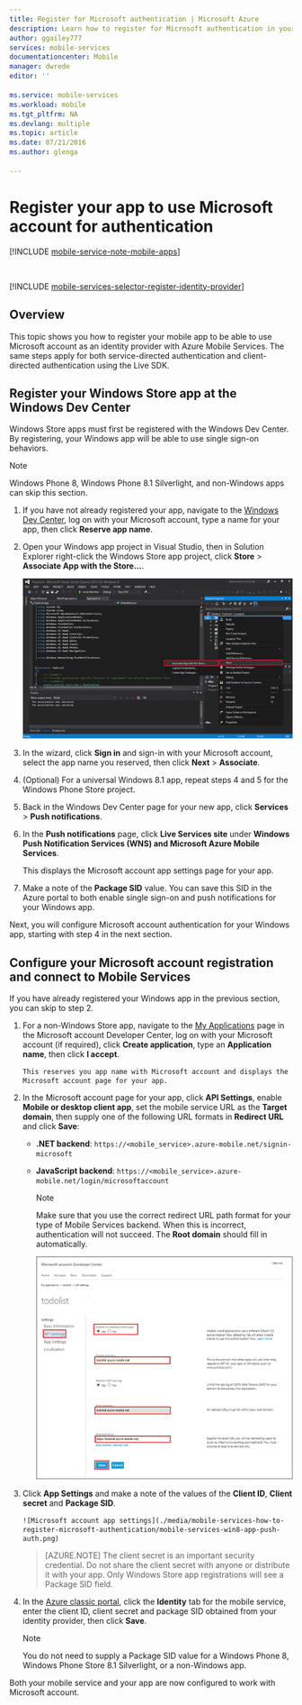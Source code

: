 ```yaml
---
title: Register for Microsoft authentication | Microsoft Azure
description: Learn how to register for Microsoft authentication in your Azure Mobile Services application.
author: ggailey777
services: mobile-services
documentationcenter: Mobile
manager: dwrede
editor: ''

ms.service: mobile-services
ms.workload: mobile
ms.tgt_pltfrm: NA
ms.devlang: multiple
ms.topic: article
ms.date: 07/21/2016
ms.author: glenga

---
```

# Register your app to use Microsoft account for authentication
[!INCLUDE [mobile-service-note-mobile-apps](../../includes/mobile-services-note-mobile-apps.md)]

&nbsp;

[!INCLUDE [mobile-services-selector-register-identity-provider](../../includes/mobile-services-selector-register-identity-provider.md)]

## Overview
This topic shows you how to register your mobile app to be able to use Microsoft account as an identity provider with Azure Mobile Services. The same steps apply for both service-directed authentication and client-directed authentication using the Live SDK.

## Register your Windows Store app at the Windows Dev Center
Windows Store apps must first be registered with the Windows Dev Center. By registering, your Windows app will be able to use single sign-on behaviors.

> [!NOTE]
> Windows Phone 8, Windows Phone 8.1 Silverlight, and non-Windows apps can skip this section.
> 
> 

1. If you have not already registered your app, navigate to the [Windows Dev Center](https://dev.windows.com/dashboard/Application/New), log on with your Microsoft account, type a name for your app, then click **Reserve app name**.
2. Open your Windows app project in Visual Studio, then in Solution Explorer right-click the Windows Store app project, click **Store** > **Associate App with the Store...**.
   
      ![](./media/mobile-services-how-to-register-microsoft-authentication/mobile-services-store-association.png)
3. In the wizard, click **Sign in** and sign-in with your Microsoft account, select the app name you reserved, then click **Next** > **Associate**.
4. (Optional) For a universal Windows 8.1 app, repeat steps 4 and 5 for the Windows Phone Store project.
5. Back in the Windows Dev Center page for your new app, click **Services** > **Push notifications**.
6. In the **Push notifications** page, click **Live Services site** under **Windows Push Notification Services (WNS) and Microsoft Azure Mobile Services**.
   
    This displays the Microsoft account app settings page for your app. 
7. Make a note of the **Package SID** value. You can save this SID in the Azure portal to both enable single sign-on and push notifications for your Windows app.

Next, you will configure Microsoft account authentication for your Windows app, starting with step 4 in the next section.

## Configure your Microsoft account registration and connect to Mobile Services
If you have already registered your Windows app in the previous section, you can skip to step 2. 

1. For a non-Windows Store app, navigate to the [My Applications](http://go.microsoft.com/fwlink/p/?LinkId=262039) page in the Microsoft account Developer Center, log on with your Microsoft account (if required), click **Create application**, type an **Application name**, then click **I accept**.
   
       This reserves you app name with Microsoft account and displays the Microsoft account page for your app.
2. In the Microsoft account page for your app, click **API Settings**, enable **Mobile or desktop client app**, set the mobile service URL as the **Target domain**, then supply one of the following URL formats in **Redirect URL** and click **Save**:
   
   * **.NET backend**: `https://<mobile_service>.azure-mobile.net/signin-microsoft`
   * **JavaScript backend**: `https://<mobile_service>.azure-mobile.net/login/microsoftaccount`
     
     > [!NOTE]
     > Make sure that you use the correct redirect URL path format for your type of Mobile Services backend. When this is incorrect, authentication will not succeed. The **Root domain** should fill in automatically.
     > &nbsp;
     > 
     > 
     
     ![Microsoft account API settings](./media/mobile-services-how-to-register-microsoft-authentication/mobile-services-win8-app-push-auth-2.png)
3. Click **App Settings** and make a note of the values of the **Client ID**, **Client secret** and **Package SID**.
   
       ![Microsoft account app settings](./media/mobile-services-how-to-register-microsoft-authentication/mobile-services-win8-app-push-auth.png)

    > [AZURE.NOTE] The client secret is an important security credential. Do not share the client secret with anyone or distribute it with your app. Only Windows Store app registrations will see a Package SID field.

1. In the [Azure classic portal](https://manage.windowsazure.com/), click the **Identity** tab for the mobile service, enter the client ID, client secret and package SID obtained from your identity provider, then click **Save**.
   
   > [!NOTE]
   > You do not need to supply a Package SID value for a Windows Phone 8, Windows Phone Store 8.1 Silverlight, or a non-Windows app.
   > 
   > 

Both your mobile service and your app are now configured to work with Microsoft account.

<!-- Anchors. -->

<!-- Images. -->

<!-- URLs. -->

[Submit an app page]: http://go.microsoft.com/fwlink/p/?LinkID=266582
[My Applications]: http://go.microsoft.com/fwlink/p/?LinkId=262039

[Azure classic portal]: https://manage.windowsazure.com/
